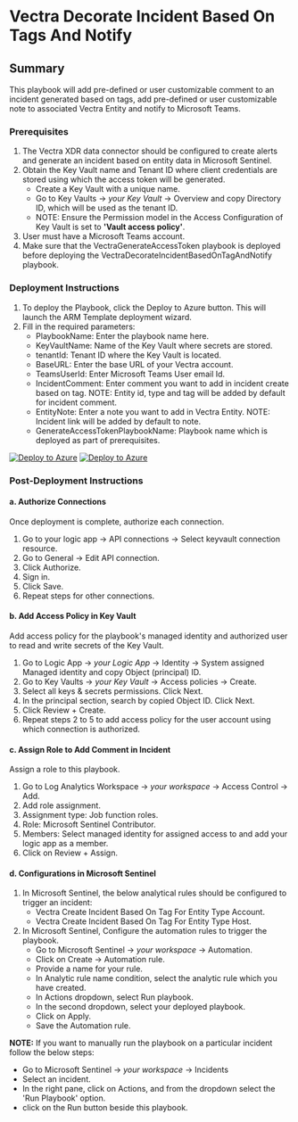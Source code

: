 # Vectra Decorate Incident Based On Tags And Notify

## Summary

This playbook will add pre-defined or user customizable comment to an incident generated based on tags, add pre-defined or user customizable note to associated Vectra Entity and notify to Microsoft Teams.

### Prerequisites

1. The Vectra XDR data connector should be configured to create alerts and generate an incident based on entity data in Microsoft Sentinel.
2. Obtain the Key Vault name and Tenant ID where client credentials are stored using which the access token will be generated.
   * Create a Key Vault with a unique name.
   * Go to Key Vaults → *your Key Vault* → Overview and copy Directory ID, which will be used as the tenant ID.
   * NOTE: Ensure the Permission model in the Access Configuration of Key Vault is set to **'Vault access policy'**.
3. User must have a Microsoft Teams account.
4. Make sure that the VectraGenerateAccessToken playbook is deployed before deploying the VectraDecorateIncidentBasedOnTagAndNotify playbook.

### Deployment Instructions

1. To deploy the Playbook, click the Deploy to Azure button. This will launch the ARM Template deployment wizard.
2. Fill in the required parameters:
   * PlaybookName: Enter the playbook name here.
   * KeyVaultName: Name of the Key Vault where secrets are stored.
   * tenantId: Tenant ID where the Key Vault is located.
   * BaseURL: Enter the base URL of your Vectra account.
   * TeamsUserId: Enter Microsoft Teams User email Id. 
   * IncidentComment: Enter comment you want to add in incident create based on tag. NOTE: Entity id, type and tag will be added by default for incident comment.
   * EntityNote: Enter a note you want to add in Vectra Entity. NOTE: Incident link will be added by default to note.
   * GenerateAccessTokenPlaybookName: Playbook name which is deployed as part of prerequisites.

[![Deploy to Azure](https://aka.ms/deploytoazurebutton)](https://portal.azure.com/#create/Microsoft.Template/uri/https%3A%2F%2Fraw.githubusercontent.com%2FAzure%2FAzure-Sentinel%2Fmaster%2FSolutions%2FVectraXDR%2FPlaybooks%2FVectraDecorateIncidentBasedOnTagAndNotify%2Fazuredeploy.json) [![Deploy to Azure](https://aka.ms/deploytoazuregovbutton)](https://portal.azure.us/#create/Microsoft.Template/uri/https%3A%2F%2Fraw.githubusercontent.com%2FAzure%2FAzure-Sentinel%2Fmaster%2FSolutions%2FVectraXDR%2FPlaybooks%2FVectraDecorateIncidentBasedOnTagAndNotify%2Fazuredeploy.json)

### Post-Deployment Instructions

#### a. Authorize Connections

Once deployment is complete, authorize each connection.
1. Go to your logic app → API connections → Select keyvault connection resource.
2. Go to General → Edit API connection.
3. Click Authorize.
4. Sign in.
5. Click Save.
6. Repeat steps for other connections.

#### b. Add Access Policy in Key Vault

Add access policy for the playbook's managed identity and authorized user to read and write secrets of the Key Vault.
1. Go to Logic App → *your Logic App* → Identity → System assigned Managed identity and copy Object (principal) ID.
2. Go to Key Vaults → *your Key Vault* → Access policies → Create.
3. Select all keys & secrets permissions. Click Next.
4. In the principal section, search by copied Object ID. Click Next.
5. Click Review + Create.
6. Repeat steps 2 to 5 to add access policy for the user account using which connection is authorized.

#### c. Assign Role to Add Comment in Incident

Assign a role to this playbook.
1. Go to Log Analytics Workspace → *your workspace* → Access Control → Add.
2. Add role assignment.
3. Assignment type: Job function roles.
4. Role: Microsoft Sentinel Contributor.
5. Members: Select managed identity for assigned access to and add your logic app as a member.
6. Click on Review + Assign.

#### d. Configurations in Microsoft Sentinel

1. In Microsoft Sentinel, the below analytical rules should be configured to trigger an incident:
   * Vectra Create Incident Based On Tag For Entity Type Account.
   * Vectra Create Incident Based On Tag For Entity Type Host.
2. In Microsoft Sentinel, Configure the automation rules to trigger the playbook.
   * Go to Microsoft Sentinel → *your workspace* → Automation.
   * Click on Create → Automation rule.
   * Provide a name for your rule.
   * In Analytic rule name condition, select the analytic rule which you have created.
   * In Actions dropdown, select Run playbook.
   * In the second dropdown, select your deployed playbook.
   * Click on Apply.
   * Save the Automation rule.

**NOTE:** If you want to manually run the playbook on a particular incident follow the below steps:
- Go to Microsoft Sentinel → *your workspace* → Incidents
- Select an incident.
- In the right pane, click on Actions, and from the dropdown select the 'Run Playbook' option.
- click on the Run button beside this playbook.
